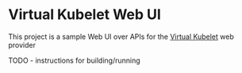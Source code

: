 # Virtual Kubelet Web UI
This project is a sample Web UI over  APIs for the [Virtual Kubelet](https://github.com/virtual-kubelet/virtual-kubelet) web provider

TODO - instructions for building/running
